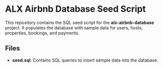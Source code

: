 # ALX Airbnb Database Seed Script

This repository contains the SQL seed script for the **alx-airbnb-database** project. It populates the database with sample data for users, hosts, properties, bookings, and payments.

## Files

- **seed.sql**: Contains SQL queries to insert sample data into the database.
